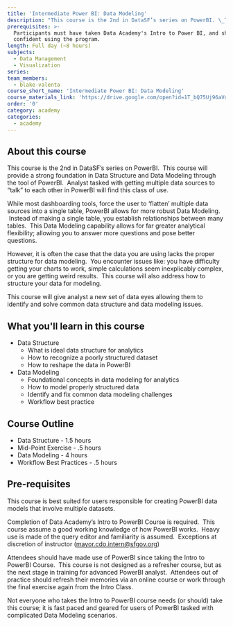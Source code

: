 ```yaml
---
title: 'Intermediate Power BI: Data Modeling'
description: "This course is the 2nd in DataSF’s series on PowerBI. \_This course will provide a strong foundation in Data Structure and Data Modeling through the tool of PowerBI. \_Analyst tasked with getting multiple data sources to “talk” to each other in PowerBI will find this class of use."
prerequisites: >-
  Participants must have taken Data Academy's Intro to Power BI, and should be
  confident using the program.
length: Full day (~8 hours)
subjects:
  - Data Management
  - Visualization
series:
team_members:
  - blake-valenta
course_short_name: 'Intermediate Power BI: Data Modeling'
course_materials_link: 'https://drive.google.com/open?id=1T_bQ75Uj96aVq27C00CrWLth5S2XzUXq'
order: '0'
category: academy
categories:
  - academy
---
```


## About this course

This course is the 2nd in DataSF’s series on PowerBI. &nbsp;This course will provide a strong foundation in Data Structure and Data Modeling through the tool of PowerBI. &nbsp;Analyst tasked with getting multiple data sources to “talk” to each other in PowerBI will find this class of use.

While most dashboarding tools, force the user to ‘flatten’ multiple data sources into a single table, PowerBI allows for more robust Data Modeling. &nbsp;Instead of making a single table, you establish relationships between many tables.&nbsp; This Data Modeling capability allows for far greater analytical flexibility; allowing you to answer more questions and pose better questions.

However, it is often the case that the data you are using lacks the proper structure for data modeling. &nbsp;You encounter issues like: you have difficulty getting your charts to work, simple calculations seem inexplicably complex, or you are getting weird results. &nbsp;This course will also address how to structure your data for modeling.

This course will give analyst a new set of data eyes allowing them to identify and solve common data structure and data modeling issues.

## What you'll learn in this course

* Data Structure
  * What is ideal data structure for analytics
  * How to recognize a poorly structured dataset
  * How to reshape the data in PowerBI
* Data Modeling
  * Foundational concepts in data modeling for analytics
  * How to model properly structured data
  * Identify and fix common data modeling challenges
  * Workflow best practice

## Course Outline

* Data Structure - 1.5 hours
* Mid-Point Exercise - .5 hours
* Data Modeling - 4 hours
* Workflow Best Practices - .5 hours

## Pre-requisites

This course is best suited for users responsible for creating PowerBI data models that involve multiple datasets. &nbsp;&nbsp;

Completion of Data Academy’s Intro to PowerBI Course is required. &nbsp;This course assume a good working knowledge of how PowerBI works.&nbsp; Heavy use is made of the query editor and familiarity is assumed. &nbsp;Exceptions at discretion of instructor (mayor.cdo.intern@sfgov.org)

Attendees should have made use of PowerBI since taking the Intro to PowerBI Course. &nbsp;This course is not designed as a refresher course, but as the next stage in training for advanced PowerBI analyst. &nbsp;Attendees out of practice should refresh their memories via an online course or work through the final exercise again from the Intro Class.

Not everyone who takes the Intro to PowerBI course needs (or should) take this course; it is fast paced and geared for users of PowerBI tasked with complicated Data Modeling scenarios.